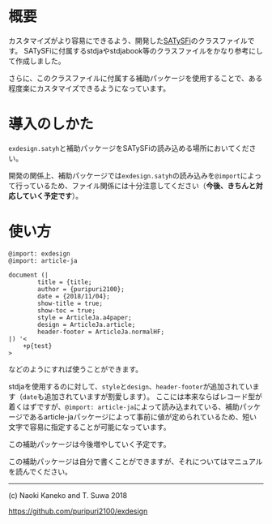# 概要

カスタマイズがより容易にできるよう、開発した[SATySFi](https://gfngfn/SATySFi)のクラスファイルです。
SATySFiに付属するstdjaやstdjabook等のクラスファイルをかなり参考にして作成しました。

さらに、このクラスファイルに付属する補助パッケージを使用することで、ある程度楽にカスタマイズできるようになっています。

# 導入のしかた

`exdesign.satyh`と補助パッケージをSATySFiの読み込める場所においてください。

開発の関係上、補助パッケージでは`exdesign.satyh`の読み込みを`@import`によって行っているため、ファイル関係には十分注意してください（**今後、きちんと対応していく予定です**）。

# 使い方

~~~
@import: exdesign
@import: article-ja

document (|
        title = {title;
        author = {puripuri2100};
        date = {2018/11/04};
        show-title = true;
        show-toc = true;
        style = ArticleJa.a4paper;
        design = ArticleJa.article;
        header-footer = ArticleJa.normalHF;
|) '<
    +p{test}
>
~~~

などのようにすれば使うことができます。

stdjaを使用するのに対して、`style`と`design`、`header-footer`が追加されています（`date`も追加されていますが割愛します）。
ここには本来ならばレコード型が着くはずですが、`@import: article-ja`によって読み込まれている、補助パッケージであるarticle-jaパッケージによって事前に値が定められているため、短い文字で容易に指定することが可能になっています。

この補助パッケージは今後増やしていく予定です。

この補助パッケージは自分で書くことができますが、それについてはマニュアルを読んでください。


---

(c) Naoki Kaneko and T. Suwa 2018

https://github.com/puripuri2100/exdesign